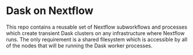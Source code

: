 # Dask on Nextflow

This repo contains a reusable set of Nextflow subworkflows and processes which create transient Dask clusters on any infrastructure where Nextflow runs. The only requirement is a shared filesystem which is accessible by all of the nodes that will be running the Dask worker processes.

